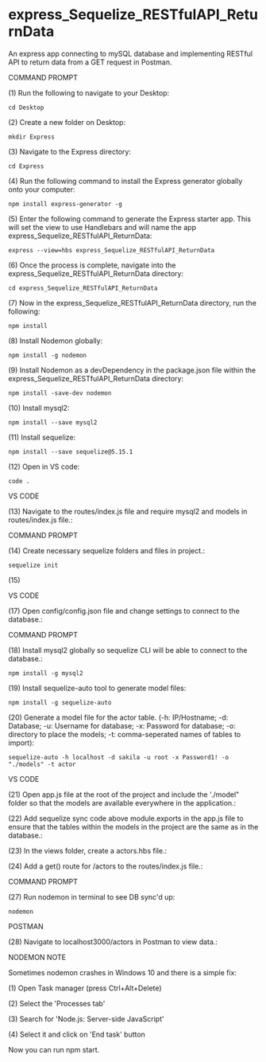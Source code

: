 # express_Sequelize_RESTfulAPI_ReturnData
An express app connecting to mySQL database and implementing RESTful API to return data from a GET request in Postman.

COMMAND PROMPT

(1) Run the following to navigate to your Desktop: 

    cd Desktop

(2) Create a new folder on Desktop: 

    mkdir Express

(3) Navigate to the Express directory: 

    cd Express

(4) Run the following command to install the Express generator globally onto your computer: 

    npm install express-generator -g

(5) Enter the following command to generate the Express starter app. This will set the view to use Handlebars and will name the app express_Sequelize_RESTfulAPI_ReturnData: 

    express --view=hbs express_Sequelize_RESTfulAPI_ReturnData

(6) Once the process is complete, navigate into the express_Sequelize_RESTfulAPI_ReturnData directory: 

    cd express_Sequelize_RESTfulAPI_ReturnData
    
(7) Now in the express_Sequelize_RESTfulAPI_ReturnData directory, run the following: 

    npm install

(8) Install Nodemon globally: 

    npm install -g nodemon
    
(9) Install Nodemon as a devDependency in the package.json file within the express_Sequelize_RESTfulAPI_ReturnData directory:

    npm install -save-dev nodemon
    
(10) Install mysql2:

    npm install --save mysql2

(11) Install sequelize: 

    npm install --save sequelize@5.15.1

(12) Open in VS code:

    code . 


VS CODE

(13) Navigate to the routes/index.js file and require mysql2 and models in routes/index.js file.: 

COMMAND PROMPT

(14) Create necessary sequelize folders and files in project.:

    sequelize init

(15) 
    

VS CODE

(17) Open config/config.json file and change settings to connect to the database.: 

COMMAND PROMPT

(18) Install mysql2 globally so sequelize CLI will be able to connect to the database.:

    npm install -g mysql2
    
(19) Install sequelize-auto tool to generate model files: 

    npm install -g sequelize-auto

(20) Generate a model file for the actor table. (-h: IP/Hostname; -d: Database; -u: Username for database; -x: Password for database; -o: directory to place the models; -t: comma-seperated names of tables to import):  

    sequelize-auto -h localhost -d sakila -u root -x Password1! -o "./models" -t actor
    
VS CODE

(21) Open app.js file at the root of the project and include the './model" folder so that the models are available everywhere in the application.: 

(22) Add sequelize sync code above module.exports in the app.js file to ensure that the tables within the models in the project are the same as in the database.: 

(23) In the views folder, create a actors.hbs file.: 

(24)  Add a get() route for /actors to the routes/index.js file.: 

COMMAND PROMPT

(27) Run nodemon in terminal to see DB sync'd up: 

    nodemon

POSTMAN

(28) Navigate to localhost3000/actors in Postman to view data.: 

NODEMON NOTE

Sometimes nodemon crashes in Windows 10 and there is a simple fix:

(1) Open Task manager (press Ctrl+Alt+Delete)

(2) Select the 'Processes tab'

(3) Search for 'Node.js: Server-side JavaScript'

(4) Select it and click on 'End task' button

Now you can run npm start.

